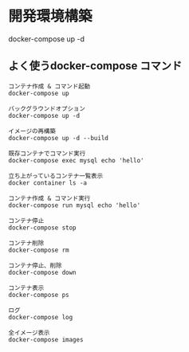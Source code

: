 # 開発環境構築
docker-compose up -d

## よく使うdocker-compose コマンド
```
コンテナ作成 & コマンド起動
docker-compose up
```

```
バックグラウンドオプション
docker-compose up -d
```

```
イメージの再構築
docker-compose up -d --build
```

```
既存コンテナでコマンド実行
docker-compose exec mysql echo 'hello'
```

```
立ち上がっているコンテナ一覧表示
docker container ls -a
```

```
コンテナ作成 & コマンド実行
docker-compose run mysql echo 'hello'
```

```
コンテナ停止
docker-compose stop
```

```
コンテナ削除
docker-compose rm
```

```
コンテナ停止、削除
docker-compose down
```

```
コンテナ表示
docker-compose ps
```

```
ログ
docker-compose log
```

```
全イメージ表示
docker-compose images
```
